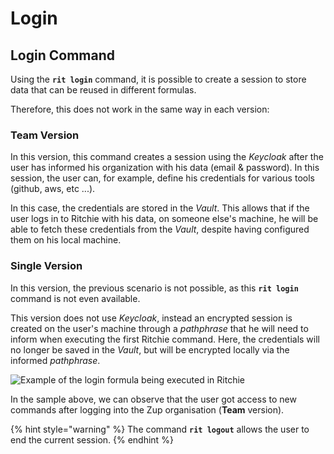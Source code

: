 # Login

## Login Command

Using the **`rit login`** command, it is possible to create a session to store data that can be reused in different formulas. 

Therefore, this does not work in the same way in each version:

###  Team Version

In this version, this command creates a session using the _Keycloak_ after the user has informed his organization with his data \(email & password\). In this session, the user can, for example, define his credentials for various tools \(github, aws, etc ...\). 

In this case, the credentials are stored in the _Vault_. This allows that if the user logs in to Ritchie with his data, on someone else's machine, he will be able to fetch these credentials from the _Vault_, despite having configured them on his local machine.

### Single Version

In this version, the previous scenario is not possible, as this **`rit login`** command is not even available. 

This version does not use _Keycloak_, instead an encrypted session is created on the user's machine through a _pathphrase_ that he will need to inform when executing the first Ritchie command. Here, the credentials will no longer be saved in the _Vault_, but will be encrypted locally via the informed _pathphrase_.

![Example of the login formula being executed in Ritchie](https://lh5.googleusercontent.com/Nnh0Otg0Re0ogLbSa3qCkJ44LFzl4cRhima-3szJ4SarmQ24OFwH6ii-Y35qcbhBtbL9j6KILGOIz5jKEfT0o2KjFZbjjnbMOjELYO25tMPIPrtdlxDVPIGneGTNbThYIEtvNdH6)

In the sample above, we can observe that the user got access to new commands after logging into the Zup organisation \(**Team** version\).

{% hint style="warning" %}
The command **`rit logout`** allows the user to end the current session.
{% endhint %}

